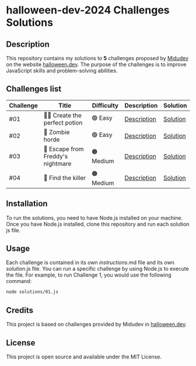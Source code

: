 # halloween-dev-2024 Challenges Solutions

## Description

This repository contains my solutions to **5** challenges proposed by [Midudev](https://twitter.com/midudev) on the website [halloween.dev](https://halloween.dev/). The purpose of the challenges is to improve JavaScript skills and problem-solving abilities.

## Challenges list

| Challenge | Title                             | Difficulty | Description                     | Solution                    |
| --------- | --------------------------------- | ---------- | ------------------------------- | --------------------------- |
| #01       | 🧙‍♀️ Create the perfect potion      | 🟢 Easy    | [Description](challenges/01.md) | [Solution](solutions/01.js) |
| #02       | 🧟 Zombie horde                   | 🟢 Easy    | [Description](challenges/02.md) | [Solution](solutions/02.js) |
| #03       | 🛌 Escape from Freddy's nightmare | 🟠 Medium  | [Description](challenges/03.md) | [Solution](solutions/03.js) |
| #04       | 🔪 Find the killer                | 🟠 Medium  | [Description](challenges/04.md) | [Solution](solutions/04.js) |

## Installation

To run the solutions, you need to have Node.js installed on your machine. Once you have Node.js installed, clone this repository and run each solution js file.

## Usage

Each challenge is contained in its own _instructions_.md file and its own _solution_.js file. You can run a specific challenge by using Node.js to execute the file. For example, to run Challenge 1, you would use the following command:

```bash
node solutions/01.js
```

## Credits

This project is based on challenges provided by Midudev in [halloween.dev](https://halloween.dev/).

## License

This project is open source and available under the MIT License.
